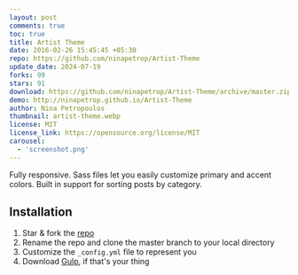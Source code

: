 ```yaml
---
layout: post
comments: true
toc: true
title: Artist Theme
date: 2016-02-26 15:45:45 +05:30
repo: https://github.com/ninapetrop/Artist-Theme
update_date: 2024-07-19
forks: 99
stars: 91
download: https://github.com/ninapetrop/Artist-Theme/archive/master.zip
demo: http://ninapetrop.github.io/Artist-Theme
author: Nina Petropoulos
thumbnail: artist-theme.webp
license: MIT
license_link: https://opensource.org/license/MIT
carousel:
  - 'screenshot.png'
---
```


Fully responsive. Sass files let you easily customize primary and accent colors. Built in support for sorting posts by category.

## Installation

1. Star & fork the [repo][repo]
2. Rename the repo and clone the master branch to your local directory
3. Customize the `_config.yml` file to represent you
4. Download [Gulp][Gulp], if that's your thing

[repo]: https://github.com/ninapetrop/Artist-Theme
[Gulp]: https://github.com/gulpjs/gulp/blob/master/docs/getting-started.md
